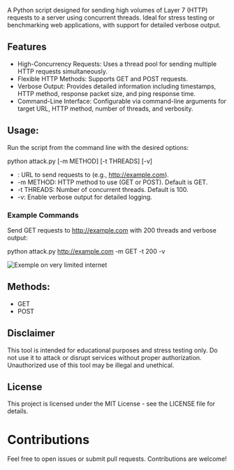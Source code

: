 A Python script designed for sending high volumes of Layer 7 (HTTP) requests to a server using concurrent threads. Ideal for stress testing or benchmarking web applications, with support for detailed verbose output.

## Features
* High-Concurrency Requests: Uses a thread pool for sending multiple HTTP requests simultaneously.
* Flexible HTTP Methods: Supports GET and POST requests.
* Verbose Output: Provides detailed information including timestamps, HTTP method, response packet size, and ping response time.
* Command-Line Interface: Configurable via command-line arguments for target URL, HTTP method, number of threads, and verbosity.

## Usage:
Run the script from the command line with the desired options:

python attack.py <target-url> [-m METHOD] [-t THREADS] [-v]
* <target-url>: URL to send requests to (e.g., http://example.com).
* -m METHOD: HTTP method to use (GET or POST). Default is GET.
* -t THREADS: Number of concurrent threads. Default is 100.
* -v: Enable verbose output for detailed logging.

### Example Commands
Send GET requests to http://example.com with 200 threads and verbose output:

python attack.py http://example.com -m GET -t 200 -v

![Exemple on very limited internet](https://ibb.co/1L1YTL7)


## Methods:
* GET
* POST

## Disclaimer
This tool is intended for educational purposes and stress testing only. Do not use it to attack or disrupt services without proper authorization. Unauthorized use of this tool may be illegal and unethical.

## License
This project is licensed under the MIT License - see the LICENSE file for details.

# Contributions
Feel free to open issues or submit pull requests. Contributions are welcome!

